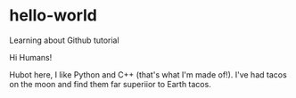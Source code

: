 # hello-world
Learning about Github tutorial

Hi Humans!

Hubot here, I like Python and C++ (that's what I'm made of!).
I've had tacos on the moon and find them far superiior to Earth tacos.
